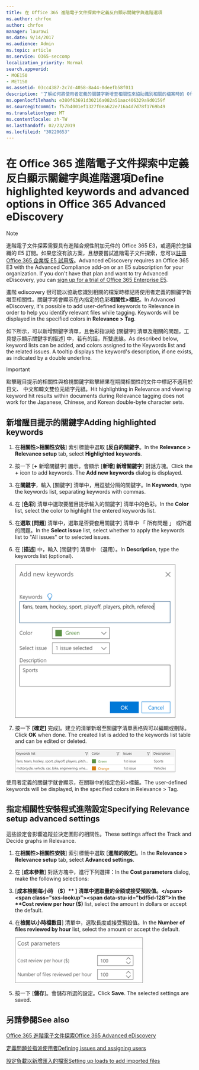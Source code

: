 ```yaml
---
title: 在 Office 365 進階電子文件探索中定義反白顯示關鍵字與進階選項
ms.author: chrfox
author: chrfox
manager: laurawi
ms.date: 9/14/2017
ms.audience: Admin
ms.topic: article
ms.service: O365-seccomp
localization_priority: Normal
search.appverid:
- MOE150
- MET150
ms.assetid: 03cc4387-2c7d-4058-8a44-0deefb58f011
description: '了解如何將使用者定義的關鍵字新增至相關性來協助識別相關的檔案時的 Office 365 進階 eDiscovery 標記，並指定成本參數。  '
ms.openlocfilehash: e380f63691d30216a082a51aac406329a9d0159f
ms.sourcegitcommit: f57b4001ef1327f0ea622e716a4d7d78f1769b49
ms.translationtype: MT
ms.contentlocale: zh-TW
ms.lasthandoff: 02/23/2019
ms.locfileid: "30220653"
---
```

# <a name="define-highlighted-keywords-and-advanced-options-in-office-365-advanced-ediscovery"></a><span data-ttu-id="bdf5d-103">在 Office 365 進階電子文件探索中定義反白顯示關鍵字與進階選項</span><span class="sxs-lookup"><span data-stu-id="bdf5d-103">Define highlighted keywords and advanced options in Office 365 Advanced eDiscovery</span></span>

> [!NOTE]
> <span data-ttu-id="bdf5d-p101">進階電子文件探索需要具有進階合規性附加元件的 Office 365 E3，或適用於您組織的 E5 訂閱。如果您沒有該方案，且想要嘗試進階電子文件探索，您可以[註冊 Office 365 企業版 E5 試用版](https://go.microsoft.com/fwlink/p/?LinkID=698279)。</span><span class="sxs-lookup"><span data-stu-id="bdf5d-p101">Advanced eDiscovery requires an Office 365 E3 with the Advanced Compliance add-on or an E5 subscription for your organization. If you don't have that plan and want to try Advanced eDiscovery, you can [sign up for a trial of Office 365 Enterprise E5](https://go.microsoft.com/fwlink/p/?LinkID=698279).</span></span> 
  
<span data-ttu-id="bdf5d-p102">進階 ediscovery 很可能以協助您識別相關的檔案時標記將使用者定義的關鍵字新增至相關性。關鍵字將會顯示在內指定的色彩**相關性\>標記**。</span><span class="sxs-lookup"><span data-stu-id="bdf5d-p102">In Advanced eDiscovery, it's possible to add user-defined keywords to Relevance in order to help you identify relevant files while tagging. Keywords will be displayed in the specified colors in **Relevance \> Tag**.</span></span> 
  
<span data-ttu-id="bdf5d-p103">如下所示，可以新增關鍵字清單，且色彩指派給 [關鍵字] 清單及相關的問題。工具提示顯示關鍵字的描述] 中，若有的話，所雙底線。</span><span class="sxs-lookup"><span data-stu-id="bdf5d-p103">As described below, keyword lists can be added, and colors assigned to the Keywords list and the related issues. A tooltip displays the keyword's description, if one exists, as indicated by a double underline.</span></span>
  
> [!IMPORTANT]
> <span data-ttu-id="bdf5d-110">點擊醒目提示的相關性與檢視關鍵字點擊結果在期間相關性的文件中標記不適用於日文、 中文和韓文雙位元組字元組。</span><span class="sxs-lookup"><span data-stu-id="bdf5d-110">Hit highlighting in Relevance and viewing keyword hit results within documents during Relevance tagging does not work for the Japanese, Chinese, and Korean double-byte character sets.</span></span> 
  
## <a name="adding-highlighted-keywords"></a><span data-ttu-id="bdf5d-111">新增醒目提示的關鍵字</span><span class="sxs-lookup"><span data-stu-id="bdf5d-111">Adding highlighted keywords</span></span>

1. <span data-ttu-id="bdf5d-112">在**相關性\>相關性安裝**] 索引標籤中選取 **[反白的關鍵字**。</span><span class="sxs-lookup"><span data-stu-id="bdf5d-112">In the **Relevance \> Relevance setup** tab, select **Highlighted keywords**.</span></span>
    
2. <span data-ttu-id="bdf5d-p104">按一下 [**+** 新增關鍵字] 圖示。會顯示 [**新增] 新增關鍵字**] 對話方塊。</span><span class="sxs-lookup"><span data-stu-id="bdf5d-p104">Click the **+** icon to add keywords. The **Add new keywords** dialog is displayed.</span></span> 
    
3. <span data-ttu-id="bdf5d-115">在**關鍵字**，輸入 [關鍵字] 清單中，用逗號分隔的關鍵字。</span><span class="sxs-lookup"><span data-stu-id="bdf5d-115">In **Keywords**, type the keywords list, separating keywords with commas.</span></span> 
    
4. <span data-ttu-id="bdf5d-116">在 [**色彩**] 清單中選取要醒目提示輸入的關鍵字] 清單中的色彩。</span><span class="sxs-lookup"><span data-stu-id="bdf5d-116">In the **Color** list, select the color to highlight the entered keywords list.</span></span> 
    
5. <span data-ttu-id="bdf5d-117">在**選取 [問題**] 清單中，選取是否要套用關鍵字] 清單中 「 所有問題 」 或所選的問題。</span><span class="sxs-lookup"><span data-stu-id="bdf5d-117">In the **Select issue** list, select whether to apply the keywords list to "All issues" or to selected issues.</span></span> 
    
6. <span data-ttu-id="bdf5d-118">在 [**描述**] 中，輸入 [關鍵字] 清單中 （選用）。</span><span class="sxs-lookup"><span data-stu-id="bdf5d-118">In **Description**, type the keywords list (optional).</span></span>
    
    ![新增新關鍵字](media/1683a71f-0875-48fc-b4ef-01f3b0e8e8e9.png)
  
7. <span data-ttu-id="bdf5d-p105">按一下 **[確定]** 完成]。建立的清單新增至關鍵字清單表格與可以編輯或刪除。</span><span class="sxs-lookup"><span data-stu-id="bdf5d-p105">Click **OK** when done. The created list is added to the keywords list table and can be edited or deleted.</span></span> 
    
    ![相關性設定關鍵字清單](media/a05d5ec0-8bde-470d-97e2-456b169281d6.png)
  
<span data-ttu-id="bdf5d-123">使用者定義的關鍵字就會顯示，在關聯中的指定色彩\>標籤。</span><span class="sxs-lookup"><span data-stu-id="bdf5d-123">The user-defined keywords will be displayed, in the specified colors in Relevance \> Tag.</span></span> 
  
## <a name="specifying-relevance-setup-advanced-settings"></a><span data-ttu-id="bdf5d-124">指定相關性安裝程式進階設定</span><span class="sxs-lookup"><span data-stu-id="bdf5d-124">Specifying Relevance setup advanced settings</span></span>

<span data-ttu-id="bdf5d-125">這些設定會影響追蹤並決定圖形的相關性。</span><span class="sxs-lookup"><span data-stu-id="bdf5d-125">These settings affect the Track and Decide graphs in Relevance.</span></span>
  
1. <span data-ttu-id="bdf5d-126">在**相關性\>相關性安裝**] 索引標籤中選取 [**進階的設定**]。</span><span class="sxs-lookup"><span data-stu-id="bdf5d-126">In the **Relevance \> Relevance setup** tab, select **Advanced settings**.</span></span>
    
2. <span data-ttu-id="bdf5d-127">在 [**成本參數**] 對話方塊中，進行下列選擇：</span><span class="sxs-lookup"><span data-stu-id="bdf5d-127">In the **Cost parameters** dialog, make the following selections:</span></span> 
    
1. <span data-ttu-id="bdf5d-128">[**成本檢閱每小時 （$）** ] 清單中選取量的金額或接受預設值。</span><span class="sxs-lookup"><span data-stu-id="bdf5d-128">In the **Cost review per hour ($)** list, select the amount in dollars or accept the default.</span></span> 
    
2. <span data-ttu-id="bdf5d-129">在**檢閱以小時檔數目**] 清單中，選取長度或接受預設值。</span><span class="sxs-lookup"><span data-stu-id="bdf5d-129">In the **Number of files reviewed by hour** list, select the amount or accept the default.</span></span> 
    
    ![相關性設定的成本參數](media/bab7b5b7-6297-4e7c-b0a6-ba5aa8b21787.png)
  
3. <span data-ttu-id="bdf5d-p106">按一下 [**儲存**]。會儲存所選的設定。</span><span class="sxs-lookup"><span data-stu-id="bdf5d-p106">Click **Save**. The selected settings are saved.</span></span>
    
## <a name="see-also"></a><span data-ttu-id="bdf5d-133">另請參閱</span><span class="sxs-lookup"><span data-stu-id="bdf5d-133">See also</span></span>

[<span data-ttu-id="bdf5d-134">Office 365 進階電子文件探索</span><span class="sxs-lookup"><span data-stu-id="bdf5d-134">Office 365 Advanced eDiscovery</span></span>](office-365-advanced-ediscovery.md)
  
[<span data-ttu-id="bdf5d-135">定義問題並指派使用者</span><span class="sxs-lookup"><span data-stu-id="bdf5d-135">Defining issues and assigning users</span></span>](define-issues-and-assign-users.md)
  
[<span data-ttu-id="bdf5d-136">設定負載以新增匯入的檔案</span><span class="sxs-lookup"><span data-stu-id="bdf5d-136">Setting up loads to add imported files</span></span>](set-up-loads-to-add-imported-files.md)

